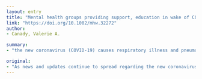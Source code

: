 ```yaml
---
layout: entry
title: "Mental health groups providing support, education in wake of COVID-19"
link: "https://doi.org/10.1002/mhw.32272"
author:
- Canady, Valerie A.

summary:
- "the new coronavirus (COVID-19) causes respiratory illness and pneumonia. Mental health groups and organizations have issued information to consumers, providers and the mental health community about ways of addressing the virus and seeking information from public health sources. The virus causes respiratory illnesses and pneumonia, which causes pneumonia and respiratory illness. It is the deadly new virus that causes pneumonia, pneumonia and pneumonia that causes the virus. Several mental health groups have released information about ways to address it."

original:
- "As news and updates continue to spread regarding the new coronavirus (COVID-19), the deadly virus that causes respiratory illness and pneumonia, mental health groups and organizations have issued information to consumers, providers and the mental health community at large about ways of addressing the virus and seeking information from public health sources."
---
```


